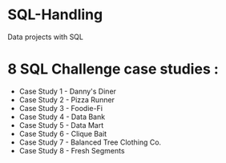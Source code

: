 # SQL-Handling
Data projects with SQL

# 8 SQL Challenge case studies :

- Case Study 1 - Danny's Diner
- Case Study 2 - Pizza Runner
- Case Study 3 - Foodie-Fi
- Case Study 4 - Data Bank
- Case Study 5 - Data Mart
- Case Study 6 - Clique Bait
- Case Study 7 - Balanced Tree Clothing Co.
- Case Study 8 - Fresh Segments
